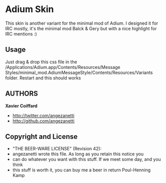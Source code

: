 Adium Skin
=================

This skin is another variant for the minimal mod of Adium. I designed it for IRC mostly, it's the minimal mod Balck & Gery but with a nice highlight for IRC mentions :)


Usage
-----
Just drag & drop this css file in the /Applications/Adium.app/Contents/Resources/Message Styles/minimal_mod.AdiumMessageStyle/Contents/Resources/Variants folder.
Restart and this should works

AUTHORS
-------

**Xavier Coiffard**

+ http://twitter.com/angezanetti
+ http://github.com/angezanetti

Copyright and License
---------------------


 * "THE BEER-WARE LICENSE" (Revision 42):
 * angezanetti wrote this file. As long as you retain this notice you
 * can do whatever you want with this stuff. If we meet some day, and you think
 * this stuff is worth it, you can buy me a beer in return Poul-Henning Kamp

 